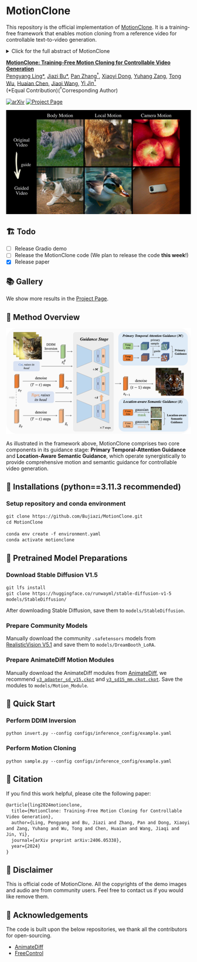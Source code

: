 # MotionClone
This repository is the official implementation of [MotionClone](https://arxiv.org/abs/2406.05338). It is a training-free framework that enables motion cloning from a reference video for controllable text-to-video generation.
<details><summary>Click for the full abstract of MotionClone</summary>

> We propose MotionClone, a training-free framework that enables motion cloning from a reference video to control text-to-video generation. We employ temporal attention in video inversion to represent the motions in the reference video and introduce primary temporal-attention guidance to mitigate the influence of noisy or very subtle motions within the attention weights. Furthermore, to assist the generation model in synthesizing reasonable spatial relationships and enhance its prompt-following capability, we propose a location-aware semantic guidance mechanism that leverages the coarse location of the foreground from the reference video and original classifier-free guidance features to guide the video generation.
</details>

**[MotionClone: Training-Free Motion Cloning for Controllable Video Generation](https://arxiv.org/abs/2406.05338)** 
</br>
[Pengyang Ling*](https://github.com/LPengYang/),
[Jiazi Bu*](https://github.com/Bujiazi/),
[Pan Zhang<sup>†</sup>](https://panzhang0212.github.io/),
[Xiaoyi Dong](https://scholar.google.com/citations?user=FscToE0AAAAJ&hl=en/),
[Yuhang Zang](https://yuhangzang.github.io/),
[Tong Wu](https://wutong16.github.io/),
[Huaian Chen](https://scholar.google.com.hk/citations?hl=zh-CN&user=D6ol9XkAAAAJ),
[Jiaqi Wang](https://myownskyw7.github.io/),
[Yi Jin<sup>†</sup>](https://scholar.google.ca/citations?hl=en&user=mAJ1dCYAAAAJ)  
(*Equal Contribution)(<sup>†</sup>Corresponding Author)

<!-- [Arxiv Report](https://arxiv.org/abs/2307.04725) | [Project Page](https://animatediff.github.io/) -->
[![arXiv](https://img.shields.io/badge/arXiv-2406.05338-b31b1b.svg)](https://arxiv.org/abs/2406.05338)
[![Project Page](https://img.shields.io/badge/Project-Website-green)](https://bujiazi.github.io/motionclone.github.io/)
<!-- [![Open in OpenXLab](https://cdn-static.openxlab.org.cn/app-center/openxlab_app.svg)](https://bujiazi.github.io/motionclone.github.io/) -->
<!-- [![Hugging Face Spaces](https://img.shields.io/badge/%F0%9F%A4%97%20Hugging%20Face-Spaces-yellow)](https://bujiazi.github.io/motionclone.github.io/) -->

![teaser](__assets__/teaser.gif)

## 🏗️ Todo
- [ ] Release Gradio demo
- [ ] Release the MotionClone code (We plan to release the code **this week**!)
- [x] Release paper

## 📚 Gallery
We show more results in the [Project Page](https://bujiazi.github.io/motionclone.github.io/).

## 🚀 Method Overview
<div align="center">
    <img src='__assets__/framework.jpg'/>
</div>

As illustrated in the framework above, MotionClone comprises two core components in its guidance stage: **Primary Temporal-Attention Guidance** and **Location-Aware Semantic Guidance**, which operate synergistically to provide comprehensive motion and semantic guidance for controllable video generation.

## 🔧 Installations (python==3.11.3 recommended)

### Setup repository and conda environment

```
git clone https://github.com/Bujiazi/MotionClone.git
cd MotionClone

conda env create -f environment.yaml
conda activate motionclone
```

## 🔑 Pretrained Model Preparations

### Download Stable Diffusion V1.5

```
git lfs install
git clone https://huggingface.co/runwayml/stable-diffusion-v1-5 models/StableDiffusion/
```

After downloading Stable Diffusion, save them to `models/StableDiffusion`. 

### Prepare Community Models

Manually download the community `.safetensors` models from [RealisticVision V5.1](https://civitai.com/models/4201?modelVersionId=130072) and save them to `models/DreamBooth_LoRA`. 

### Prepare AnimateDiff Motion Modules

Manually download the AnimateDiff modules from [AnimateDiff](https://github.com/guoyww/AnimateDiff), we recommend [`v3_adapter_sd_v15.ckpt`](https://huggingface.co/guoyww/animatediff/blob/main/v3_sd15_adapter.ckpt) and [`v3_sd15_mm.ckpt.ckpt`](https://huggingface.co/guoyww/animatediff/blob/main/v3_sd15_mm.ckpt). Save the modules to `models/Motion_Module`.


## 🎈 Quick Start

### Perform DDIM Inversion
```
python invert.py --config configs/inference_config/example.yaml
```
### Perform Motion Cloning
```
python sample.py --config configs/inference_config/example.yaml
```


## 📎 Citation 

If you find this work helpful, please cite the following paper:

```
@article{ling2024motionclone,
  title={MotionClone: Training-Free Motion Cloning for Controllable Video Generation},
  author={Ling, Pengyang and Bu, Jiazi and Zhang, Pan and Dong, Xiaoyi and Zang, Yuhang and Wu, Tong and Chen, Huaian and Wang, Jiaqi and Jin, Yi},
  journal={arXiv preprint arXiv:2406.05338},
  year={2024}
}
```

## 📣 Disclaimer

This is official code of MotionClone.
All the copyrights of the demo images and audio are from community users. 
Feel free to contact us if you would like remove them.

## 💞 Acknowledgements
The code is built upon the below repositories, we thank all the contributors for open-sourcing.
* [AnimateDiff](https://github.com/guoyww/AnimateDiff)
* [FreeControl](https://github.com/genforce/freecontrol)
